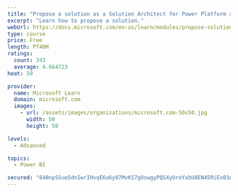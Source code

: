 ```yaml
---
title: "Propose a solution as a Solution Architect for Power Platform and Dynamics 365"
excerpt: "Learn how to propose a solution."
webUrl: https://docs.microsoft.com/en-us/learn/modules/propose-solution/
type: course
price: Free
length: PT40M
ratings:
  count: 343
  average: 4.664723
heat: 50

provider:
  name: Microsoft Learn
  domain: microsoft.com
  images:
    - url: /assets/images/organizations/microsoft.com-50x50.jpg
      width: 50
      height: 50

levels:
  - Advanced

topics:
  - Power BI

secured: "640npSSuoSdnIwrIHvqE6u6y87MvKS7gUswgyPQSXyUroYxbU8EN45RiEx03AHIIo9TZxXwe9rjjCBdsL7QJ97ThcfzoZ7Nlf3IMSldTb469Ur5vXqLzgYI7VuQmEujqmm3TZOMMe5rS8IOWZifvZtI+/vf0D6wV+rl0Ay5JPcP83hxwubiDwddXNrNs+/E0mpngbMfL2Fx8x2wfjY8PoPpTxTLXO7yGPxD9HSeHggIjjfsOMZgfrCGMsqFRHhzn+w1KzpuuAeQyDfOonxotDvowCfzj/9tpYbdhUg67XCxN0pIIWScEFpehf9t6CIsASpqcxwAED2rw9R1st/ctpg4iZmSvwoycfuaoPEYgoQ+Ady6glG6kFzVSL/yBqEOlZhFbv2tDUGz/Pmpe/EIkCN5lIwgNnAn9YOZE+xQaRpM=;QLyhB9IV+jVndS4fLbNSvw=="
---
```


